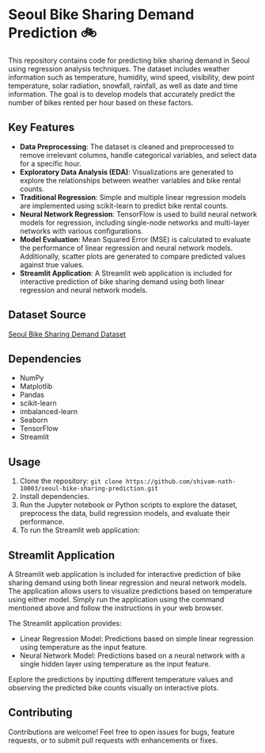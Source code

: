 # Seoul Bike Sharing Demand Prediction 🚲

This repository contains code for predicting bike sharing demand in Seoul using regression analysis techniques. The dataset includes weather information such as temperature, humidity, wind speed, visibility, dew point temperature, solar radiation, snowfall, rainfall, as well as date and time information. The goal is to develop models that accurately predict the number of bikes rented per hour based on these factors.

## Key Features

- **Data Preprocessing**: The dataset is cleaned and preprocessed to remove irrelevant columns, handle categorical variables, and select data for a specific hour.
- **Exploratory Data Analysis (EDA)**: Visualizations are generated to explore the relationships between weather variables and bike rental counts.
- **Traditional Regression**: Simple and multiple linear regression models are implemented using scikit-learn to predict bike rental counts.
- **Neural Network Regression**: TensorFlow is used to build neural network models for regression, including single-node networks and multi-layer networks with various configurations.
- **Model Evaluation**: Mean Squared Error (MSE) is calculated to evaluate the performance of linear regression and neural network models. Additionally, scatter plots are generated to compare predicted values against true values.
- **Streamlit Application**: A Streamlit web application is included for interactive prediction of bike sharing demand using both linear regression and neural network models.

## Dataset Source

[Seoul Bike Sharing Demand Dataset](https://archive.ics.uci.edu/dataset/560/seoul+bike+sharing+demand)

## Dependencies

- NumPy
- Matplotlib
- Pandas
- scikit-learn
- imbalanced-learn
- Seaborn
- TensorFlow
- Streamlit

## Usage

1. Clone the repository: `git clone https://github.com/shivam-nath-10003/seoul-bike-sharing-prediction.git`
2. Install dependencies.
3. Run the Jupyter notebook or Python scripts to explore the dataset, preprocess the data, build regression models, and evaluate their performance.
4. To run the Streamlit web application:


## Streamlit Application

A Streamlit web application is included for interactive prediction of bike sharing demand using both linear regression and neural network models. The application allows users to visualize predictions based on temperature using either model. Simply run the application using the command mentioned above and follow the instructions in your web browser.

The Streamlit application provides:
- Linear Regression Model: Predictions based on simple linear regression using temperature as the input feature.
- Neural Network Model: Predictions based on a neural network with a single hidden layer using temperature as the input feature.

Explore the predictions by inputting different temperature values and observing the predicted bike counts visually on interactive plots.

## Contributing

Contributions are welcome! Feel free to open issues for bugs, feature requests, or to submit pull requests with enhancements or fixes.

